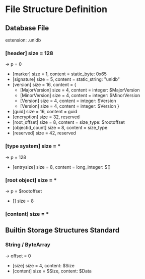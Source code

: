 # File Structure Definition

## Database File
extension: .unidb
### [header] size = 128
-> p = 0
 - [marker] size = 1, content = static_byte: 0x65
 - [signature] size = 5, content = static_string: "unidb"
 - [version] size = 16, content = {
    - [MajorVersion] size = 4, content = integer: $MajorVersion
    - [MinorVersion] size = 4, content = integer: $MinorVersion
    - [Version] size = 4, content = integer: $Version
    - [Version] size = 4, content = integer: $Version
 }
 - [guid] size = 16, content = guid
 - [encryption] size = 32, reserved
 - [root_offset] size = 8, content = size_type: $rootoffset
 - [objectid_count] size = 8, content = size_type:
 - [reserved] size = 42, reserved

### [type system] size = *
-> p = 128
 - [entrysize] size = 8, content = long_integer: $[]

### [root object] size = *
-> p = $rootoffset
 - [] size = 8


### [content] size = *


## Builtin Storage Structures Standard
### String / ByteArray
-> offset = 0
- [size] size = 4, content: $Size
- [content] size = $Size, content: $Data